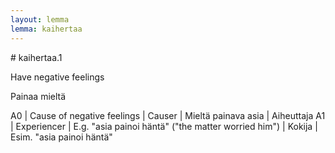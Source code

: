 ```yaml
---
layout: lemma
lemma: kaihertaa
---
```


<div class="sense">
# <span class="sensename">kaihertaa.1</span>

<span class="description">Have negative feelings</span>

<span class="description">Painaa mieltä</span>

A0 | Cause of negative feelings | Causer | Mieltä painava asia | Aiheuttaja
A1 | Experiencer | E.g. "asia painoi häntä" ("the matter worried him") | Kokija | Esim. "asia painoi häntä"

</div>

